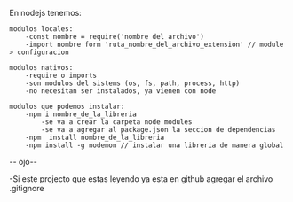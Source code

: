 En nodejs tenemos:

    modulos locales:
        -const nombre = require('nombre del archivo')
        -import nombre form 'ruta_nombre_del_archivo_extension' // module > configuracion

    modulos nativos:
        -require o imports
        -son modulos del sistems (os, fs, path, process, http)
        -no necesitan ser instalados, ya vienen con node

    modulos que podemos instalar:
        -npm i nombre_de_la_libreria
            -se va a crear la carpeta node modules
            -se va a agregar al package.json la seccion de dependencias
        -npm  install nombre_de_la_libreria
        -npm install -g nodemon // instalar una libreria de manera global

-- ojo--

-Si este projecto que estas leyendo ya esta en github agregar el archivo .gitignore


